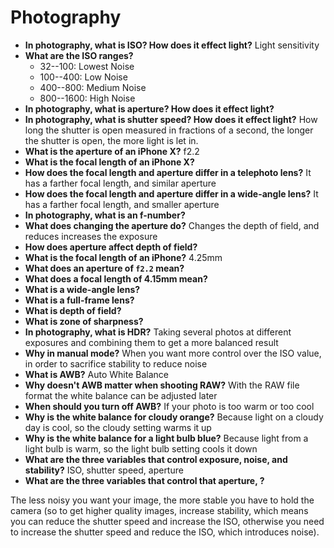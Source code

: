 # Photography

- **In photography, what is ISO? How does it effect light?** Light sensitivity
- **What are the ISO ranges?**
    - 32--100: Lowest Noise
    - 100--400: Low Noise
    - 400--800: Medium Noise
    - 800--1600: High Noise
- **In photography, what is aperture? How does it effect light?** 
- **In photography, what is shutter speed? How does it effect light?** How long the shutter is open measured in fractions of a second, the longer the shutter is open, the more light is let in.
- **What is the aperture of an iPhone X?** f2.2
- **What is the focal length of an iPhone X?**
- **How does the focal length and aperture differ in a telephoto lens?** It has a farther focal length, and similar aperture
- **How does the focal length and aperture differ in a wide-angle lens?** It has a farther focal length, and smaller aperture
- **In photography, what is an f-number?** 
- **What does changing the aperture do?** Changes the depth of field, and reduces increases the exposure
- **How does aperture affect depth of field?**
- **What is the focal length of an iPhone?** 4.25mm
- **What does an aperture of `f2.2` mean?**
- **What does a focal length of 4.15mm mean?**
- **What is a wide-angle lens?**
- **What is a full-frame lens?**
- **What is depth of field?**
- **What is zone of sharpness?**
- **In photography, what is HDR?** Taking several photos at different exposures and combining them to get a more balanced result
- **Why in manual mode?** When you want more control over the ISO value, in order to sacrifice stability to reduce noise
- **What is AWB?** Auto White Balance
- **Why doesn't AWB matter when shooting RAW?** With the RAW file format the white balance can be adjusted later
- **When should you turn off AWB?** If your photo is too warm or too cool
- **Why is the white balance for cloudy orange?** Because light on a cloudy day is cool, so the cloudy setting warms it up
- **Why is the white balance for a light bulb blue?** Because light from a light bulb is warm, so the light bulb setting cools it down
- **What are the three variables that control exposure, noise, and stability?** ISO, shutter speed, aperture
- **What are the three variables that control that aperture, ?**


The less noisy you want your image, the more stable you have to hold the camera (so to get higher quality images, increase stability, which means you can reduce the shutter speed and increase the ISO, otherwise you need to increase the shutter speed and reduce the ISO, which introduces noise).
